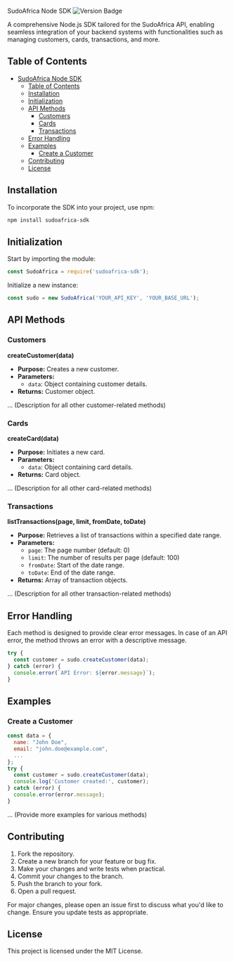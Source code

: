 SudoAfrica Node SDK ![Version Badge](https://img.shields.io/badge/version-1.0.0-blue.svg)

A comprehensive Node.js SDK tailored for the SudoAfrica API, enabling seamless integration of your backend systems with functionalities such as managing customers, cards, transactions, and more.

## Table of Contents

- [SudoAfrica Node SDK ](#sudoafrica-node-sdk-)
  - [Table of Contents](#table-of-contents)
  - [Installation](#installation)
  - [Initialization](#initialization)
  - [API Methods](#api-methods)
    - [Customers](#customers)
    - [Cards](#cards)
    - [Transactions](#transactions)
  - [Error Handling](#error-handling)
  - [Examples](#examples)
    - [Create a Customer](#create-a-customer)
  - [Contributing](#contributing)
  - [License](#license)

## Installation

To incorporate the SDK into your project, use npm:

```bash
npm install sudoafrica-sdk
```

## Initialization

Start by importing the module:

```javascript
const SudoAfrica = require('sudoafrica-sdk');
```

Initialize a new instance:

```javascript
const sudo = new SudoAfrica('YOUR_API_KEY', 'YOUR_BASE_URL');
```

## API Methods

### Customers

**createCustomer(data)**
- **Purpose:** Creates a new customer.
- **Parameters:**
  - `data`: Object containing customer details.
- **Returns:** Customer object.

... (Description for all other customer-related methods)

### Cards

**createCard(data)**
- **Purpose:** Initiates a new card.
- **Parameters:**
  - `data`: Object containing card details.
- **Returns:** Card object.

... (Description for all other card-related methods)

### Transactions

**listTransactions(page, limit, fromDate, toDate)**
- **Purpose:** Retrieves a list of transactions within a specified date range.
- **Parameters:**
  - `page`: The page number (default: 0)
  - `limit`: The number of results per page (default: 100)
  - `fromDate`: Start of the date range.
  - `toDate`: End of the date range.
- **Returns:** Array of transaction objects.

... (Description for all other transaction-related methods)

## Error Handling

Each method is designed to provide clear error messages. In case of an API error, the method throws an error with a descriptive message.

```javascript
try {
  const customer = sudo.createCustomer(data);
} catch (error) {
  console.error(`API Error: ${error.message}`);
}
```

## Examples

### Create a Customer

```javascript
const data = {
  name: "John Doe",
  email: "john.doe@example.com",
  ...
};
try {
  const customer = sudo.createCustomer(data);
  console.log('Customer created:', customer);
} catch (error) {
  console.error(error.message);
}
```

... (Provide more examples for various methods)

## Contributing

1. Fork the repository.
2. Create a new branch for your feature or bug fix.
3. Make your changes and write tests when practical.
4. Commit your changes to the branch.
5. Push the branch to your fork.
6. Open a pull request.

For major changes, please open an issue first to discuss what you'd like to change. Ensure you update tests as appropriate.

## License

This project is licensed under the MIT License.
